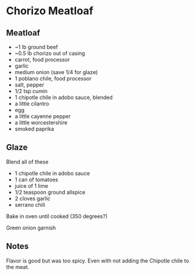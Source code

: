 # Chorizo Meatloaf

## Meatloaf

 - ~1 lb ground beef
 - ~0.5 lb chorizo out of casing
 - carrot, food processor
 - garlic
 - medium onion (save 1/4 for glaze)
 - 1 poblano chile, food processor
 - salt, pepper
 - 1/2 tsp cumin
 - 1 chipotle chile in adobo sauce, blended
 - a little cilantro
 - egg
 - a little cayenne pepper
 - a little worcestershire
 - smoked paprika

## Glaze

Blend all of these

 - 1 chipotle chile in adobo sauce
 - 1 can of tomatoes
 - juice of 1 lime
 - 1/2 teaspoon ground allspice
 - 2 cloves garlic
 - serrano chili

Bake in oven until cooked (350 degrees?)

Green onion garnish

## Notes

Flavor is good but was too spicy. Even with not adding the Chipotle chile to the meat. 
